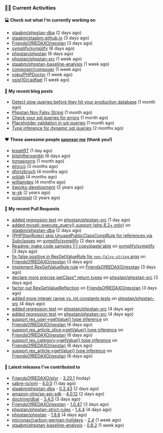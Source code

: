 ### 👨‍💻 Current Activities


#### 💻 Check out what I'm currently working on

- [staabm/phpstan-dba](https://github.com/staabm/phpstan-dba) (2 days ago)
- [staabm/staabm.github.io](https://github.com/staabm/staabm.github.io) (3 days ago)
- [FriendsOfREDAXO/rexstan](https://github.com/FriendsOfREDAXO/rexstan) (3 days ago)
- [symplify/symplify](https://github.com/symplify/symplify) (6 days ago)
- [phpstan/phpstan](https://github.com/phpstan/phpstan) (6 days ago)
- [phpstan/phpstan-src](https://github.com/phpstan/phpstan-src) (1 week ago)
- [staabm/phpstan-baseline-analysis](https://github.com/staabm/phpstan-baseline-analysis) (1 week ago)
- [composer/composer](https://github.com/composer/composer) (1 week ago)
- [voku/PHPDoctor](https://github.com/voku/PHPDoctor) (1 week ago)
- [xsist10/cadfael](https://github.com/xsist10/cadfael) (1 week ago)


#### 📜 My recent blog posts

- [Detect slow queries before they hit your production database](https://staabm.github.io/2022/08/16/phpstan-dba-query-plan-analysis.html) (1 month ago)
- [Phpstan Non Falsy String](https://staabm.github.io/2022/08/11/phpstan-non-falsy-string.html) (1 month ago)
- [Check your sql queries for errors](https://staabm.github.io/2022/08/05/phpstan-dba-syntax-error-detection.html) (1 month ago)
- [Placeholder validation in sql queries](https://staabm.github.io/2022/07/30/phpstan-dba-placeholder-validation.html) (1 month ago)
- [Type inference for dynamic sql queries](https://staabm.github.io/2022/07/23/phpstan-dba-inference-placeholder.html) (2 months ago)


#### ❤️ These awesome people [sponsor me](https://github.com/sponsors/staabm) (thank you!)

- [kreatifIT](https://github.com/kreatifIT) (1 day ago)
- [bitshiftersgmbh](https://github.com/bitshiftersgmbh) (6 days ago)
- [tomasnorre](https://github.com/tomasnorre) (1 month ago)
- [elricco](https://github.com/elricco) (3 months ago)
- [dhirtzbruch](https://github.com/dhirtzbruch) (4 months ago)
- [orklah](https://github.com/orklah) (4 months ago)
- [williamdes](https://github.com/williamdes) (4 months ago)
- [itworks-development](https://github.com/itworks-development) (2 years ago)
- [w-sk](https://github.com/w-sk) (2 years ago)
- [polarpixel](https://github.com/polarpixel) (2 years ago)


#### 🔨 My recent Pull Requests

- [added regression test](https://github.com/phpstan/phpstan-src/pull/1762) on [phpstan/phpstan-src](https://github.com/phpstan/phpstan-src) (1 day ago)
- [added mysqli::execute_query() support (php 8.2&#43; only)](https://github.com/staabm/phpstan-dba/pull/430) on [staabm/phpstan-dba](https://github.com/staabm/phpstan-dba) (2 days ago)
- [[PHPStanRules] skip UnusedPublicClassConstRule for references via Subclasses](https://github.com/symplify/symplify/pull/4413) on [symplify/symplify](https://github.com/symplify/symplify) (2 days ago)
- [Readme: make code samples 1:1 copy/paste&#39;able](https://github.com/symplify/symplify/pull/4410) on [symplify/symplify](https://github.com/symplify/symplify) (3 days ago)
- [fix false positive in RexGetValueRule for `non-falsy-string` args](https://github.com/FriendsOfREDAXO/rexstan/pull/140) on [FriendsOfREDAXO/rexstan](https://github.com/FriendsOfREDAXO/rexstan) (3 days ago)
- [implement RexGetValueRule rule](https://github.com/FriendsOfREDAXO/rexstan/pull/138) on [FriendsOfREDAXO/rexstan](https://github.com/FriendsOfREDAXO/rexstan) (3 days ago)
- [declare more precise getClass* return types](https://github.com/phpstan/phpstan-src/pull/1754) on [phpstan/phpstan-src](https://github.com/phpstan/phpstan-src) (3 days ago)
- [factor out RexGetValueReflection](https://github.com/FriendsOfREDAXO/rexstan/pull/137) on [FriendsOfREDAXO/rexstan](https://github.com/FriendsOfREDAXO/rexstan) (3 days ago)
- [added more integer range vs. int constants tests](https://github.com/phpstan/phpstan-src/pull/1750) on [phpstan/phpstan-src](https://github.com/phpstan/phpstan-src) (4 days ago)
- [added regression test](https://github.com/phpstan/phpstan-src/pull/1749) on [phpstan/phpstan-src](https://github.com/phpstan/phpstan-src) (4 days ago)
- [added regression test](https://github.com/phpstan/phpstan-src/pull/1748) on [phpstan/phpstan-src](https://github.com/phpstan/phpstan-src) (4 days ago)
- [support rex_user-&gt;getValue() type inference](https://github.com/FriendsOfREDAXO/rexstan/pull/134) on [FriendsOfREDAXO/rexstan](https://github.com/FriendsOfREDAXO/rexstan) (6 days ago)
- [support rex_article_slice-&gt;getValue() type inference](https://github.com/FriendsOfREDAXO/rexstan/pull/133) on [FriendsOfREDAXO/rexstan](https://github.com/FriendsOfREDAXO/rexstan) (6 days ago)
- [support rex_category-&gt;getValue() type inference](https://github.com/FriendsOfREDAXO/rexstan/pull/132) on [FriendsOfREDAXO/rexstan](https://github.com/FriendsOfREDAXO/rexstan) (6 days ago)
- [support rex_article-&gt;getValue() type inference](https://github.com/FriendsOfREDAXO/rexstan/pull/131) on [FriendsOfREDAXO/rexstan](https://github.com/FriendsOfREDAXO/rexstan) (6 days ago)


#### 🔭 Latest releases I've contributed to

- [FriendsOfREDAXO/plyr](https://github.com/FriendsOfREDAXO/plyr) - [3.20.1](https://github.com/FriendsOfREDAXO/plyr/releases/tag/3.20.1) (today)
- [sabre-io/xml](https://github.com/sabre-io/xml) - [4.0.0](https://github.com/sabre-io/xml/releases/tag/4.0.0) (1 day ago)
- [staabm/phpstan-dba](https://github.com/staabm/phpstan-dba) - [0.2.43](https://github.com/staabm/phpstan-dba/releases/tag/0.2.43) (2 days ago)
- [amazon-php/sp-api-sdk](https://github.com/amazon-php/sp-api-sdk) - [4.0.12](https://github.com/amazon-php/sp-api-sdk/releases/tag/4.0.12) (2 days ago)
- [doctrine/dbal](https://github.com/doctrine/dbal) - [3.4.5](https://github.com/doctrine/dbal/releases/tag/3.4.5) (3 days ago)
- [FriendsOfREDAXO/rexstan](https://github.com/FriendsOfREDAXO/rexstan) - [1.0.47](https://github.com/FriendsOfREDAXO/rexstan/releases/tag/1.0.47) (3 days ago)
- [phpstan/phpstan-strict-rules](https://github.com/phpstan/phpstan-strict-rules) - [1.4.4](https://github.com/phpstan/phpstan-strict-rules/releases/tag/1.4.4) (4 days ago)
- [phpstan/phpstan](https://github.com/phpstan/phpstan) - [1.8.6](https://github.com/phpstan/phpstan/releases/tag/1.8.6) (4 days ago)
- [micronax/carbon-german-holidays](https://github.com/micronax/carbon-german-holidays) - [2.4](https://github.com/micronax/carbon-german-holidays/releases/tag/2.4) (1 week ago)
- [staabm/phpstan-baseline-analysis](https://github.com/staabm/phpstan-baseline-analysis) - [0.8.2](https://github.com/staabm/phpstan-baseline-analysis/releases/tag/0.8.2) (1 week ago)
